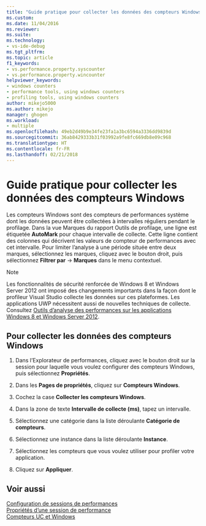 ```yaml
---
title: "Guide pratique pour collecter les données des compteurs Windows | Microsoft Docs"
ms.custom: 
ms.date: 11/04/2016
ms.reviewer: 
ms.suite: 
ms.technology:
- vs-ide-debug
ms.tgt_pltfrm: 
ms.topic: article
f1_keywords:
- vs.performance.property.syscounter
- vs.performance.property.wincounter
helpviewer_keywords:
- windows counters
- performance tools, using windows counters
- profiling tools, using windows counters
author: mikejo5000
ms.author: mikejo
manager: ghogen
ms.workload:
- multiple
ms.openlocfilehash: 49eb2d49b9e34fe23fa1a3bc6594a3336dd9839d
ms.sourcegitcommit: 36ab8429333b31f03992a9fe8fc669db8e09c968
ms.translationtype: HT
ms.contentlocale: fr-FR
ms.lasthandoff: 02/21/2018
---
```

# <a name="how-to-collect-windows-counter-data"></a>Guide pratique pour collecter les données des compteurs Windows

Les compteurs Windows sont des compteurs de performances système dont les données peuvent être collectées à intervalles réguliers pendant le profilage. Dans la vue Marques du rapport Outils de profilage, une ligne est étiquetée **AutoMark** pour chaque intervalle de collecte. Cette ligne contient des colonnes qui décrivent les valeurs de compteur de performances avec cet intervalle. Pour limiter l’analyse à une période située entre deux marques, sélectionnez les marques, cliquez avec le bouton droit, puis sélectionnez **Filtrer par** ->  **Marques** dans le menu contextuel.

> [!NOTE]
> Les fonctionnalités de sécurité renforcée de Windows 8 et Windows Server 2012 ont imposé des changements importants dans la façon dont le profileur Visual Studio collecte les données sur ces plateformes. Les applications UWP nécessitent aussi de nouvelles techniques de collecte. Consultez [Outils d’analyse des performances sur les applications Windows 8 et Windows Server 2012](../profiling/performance-tools-on-windows-8-and-windows-server-2012-applications.md).

## <a name="to-collect-windows-counter-data"></a>Pour collecter les données des compteurs Windows

1. Dans l’Explorateur de performances, cliquez avec le bouton droit sur la session pour laquelle vous voulez configurer des compteurs Windows, puis sélectionnez **Propriétés**.

2. Dans les **Pages de propriétés**, cliquez sur **Compteurs Windows**.

3. Cochez la case **Collecter les compteurs Windows**.

4. Dans la zone de texte **Intervalle de collecte (ms)**, tapez un intervalle.

5. Sélectionnez une catégorie dans la liste déroulante **Catégorie de compteurs**.

6. Sélectionnez une instance dans la liste déroulante **Instance**.

7. Sélectionnez les compteurs que vous voulez utiliser pour profiler votre application.

8. Cliquez sur **Appliquer**.

## <a name="see-also"></a>Voir aussi

[Configuration de sessions de performances](../profiling/configuring-performance-sessions.md)  
[Propriétés d’une session de performance](../profiling/performance-session-properties.md)  
[Compteurs UC et Windows](../profiling/cpu-and-windows-counters.md)